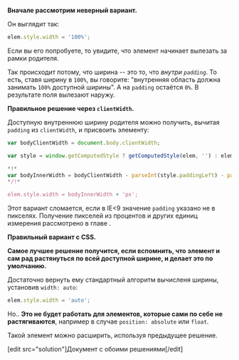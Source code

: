 **Вначале рассмотрим неверный вариант.**

Он выглядит так:

```js
elem.style.width = '100%';
```

Если вы его попробуете, то увидите, что элемент начинает вылезать за рамки родителя.

Так происходит потому, что ширина -- это то, что *внутри `padding`*. То есть, ставя ширину в `100%`, вы говорите: "внутренняя область должна занимать `100%` доступной ширины". А на `padding` остаётся `0%`. В результате поля вылезают наружу.

**Правильное решение через `clientWidth`.**

Доступную внутреннюю ширину родителя можно получить, вычитая `padding` из `clientWidth`, и присвоить элементу:

```js
var bodyClientWidth = document.body.clientWidth;

var style = window.getComputedStyle ? getComputedStyle(elem, '') : elem.currentStyle;

*!*
var bodyInnerWidth = bodyClientWidth - parseInt(style.paddingLeft) - parseInt(style.paddingRight);
*/!*

elem.style.width = bodyInnerWidth + 'px';
```

Этот вариант сломается, если в IE<9 значение `padding` указано не в пикселях. Получение пикселей из процентов и других единиц измерения рассмотрено в главе [](/styles-and-classes).

**Правильный вариант с CSS.**

**Самое лучшее решение получится, если вспомнить, что элемент и сам рад растянуться по всей доступной ширине, и делает это по умолчанию.**

Достаточно вернуть ему стандартный алгоритм вычисленя ширины, установив `width: auto`:

```js
elem.style.width = 'auto';
```

Но.. **Это не будет работать для элементов, которые сами по себе не растягиваются**, например в случае `position: absolute` или `float`.

Такой элемент можно расширить, используя предыдущее решение.

[edit src="solution"]Документ с обоими решениями[/edit]